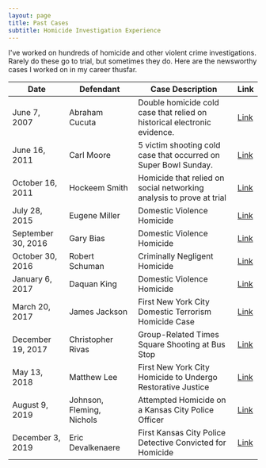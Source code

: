```yaml
---
layout: page
title: Past Cases
subtitle: Homicide Investigation Experience
---
```


I've worked on hundreds of homicide and other violent crime investigations. Rarely do these go to trial, but sometimes they do. Here are the newsworthy cases I worked on in my career thusfar. 

| Date          | Defendant     | Case Description |  Link|
| ------------- | ------------- | ----------------|-------|
| June 7, 2007 | Abraham Cucuta | Double homicide cold case that relied on historical electronic evidence.|[Link](https://www.ourtownny.com/voices/it-took-a-murder-trial-to-get-how-schools-matter-YM1385199)|
| June 16, 2011  | Carl Moore   | 5 victim shooting cold case that occurred on Super Bowl Sunday.|[Link](https://www.dnainfo.com/new-york/20160928/west-harlem/carl-moore-charged-with-murder-2011-harlem-shooting/)|
| October 16, 2011 | Hockeem Smith | Homicide that relied on social networking analysis to prove at trial|[Link](https://www.dnainfo.com/new-york/20111101/lower-east-side-east-village/man-charged-fatal-shooting-of-east-village-teen/)|
| July 28, 2015  |  Eugene Miller   | Domestic Violence Homicide|[Link](https://www.dnainfo.com/new-york/20170614/central-harlem/fatal-shooting-harlem-daycare-bloods-eugene-miller/)|
| September 30, 2016 | Gary Bias | Domestic Violence Homicide|[Link](https://www.nydailynews.com/new-york/manhattan/mom-bailed-son-jail-killed-great-grandmother-article-1.2816264)|
| October 30, 2016 | Robert Schuman  | Criminally Negligent Homicide|[Link](https://www.nydailynews.com/new-york/ny-metro-via-driver-sentenced-prison-20190222-story.html)|
| January 6, 2017 | Daquan King | Domestic Violence Homicide|[Link](https://abc7ny.com/savyon-zabar-body-found-upper-west-side-dead-murder/1701673/)|
| March 20, 2017  |  James Jackson  | First New York City Domestic Terrorism Homicide Case|[Link](https://www.cbsnews.com/newyork/news/james-jackson-murder-terror-conviction/)|
| December 19, 2017 | Christopher Rivas | Group-Related Times Square Shooting at Bus Stop|[Link](https://www.nbcnewyork.com/news/local/times-square-bar-shooting-death-arrest-christopher-rivas/385340/)|
| May 13, 2018  |  Matthew Lee   | First New York City Homicide to Undergo Restorative Justice|[Link](https://www.nydailynews.com/new-york/nyc-crime/ny-lehman-prof-slaying-sentence-20191206-nzvaulvoufasdnd6pb3ujemi6q-story.html)|
| August 9, 2019 | Johnson, Fleming, Nichols | Attempted Homicide on a Kansas City Police Officer|[Link](https://www.kmbc.com/article/shots-fired-at-kcpd-officer-leading-to-pursuit-that-ended-downtown/28652662)|
| December 3, 2019 | Eric Devalkenaere | First Kansas City Police Detective Convicted for Homicide |[Link](https://www.nytimes.com/2021/11/20/us/cameron-lamb-eric-devalkenaere.html)|
